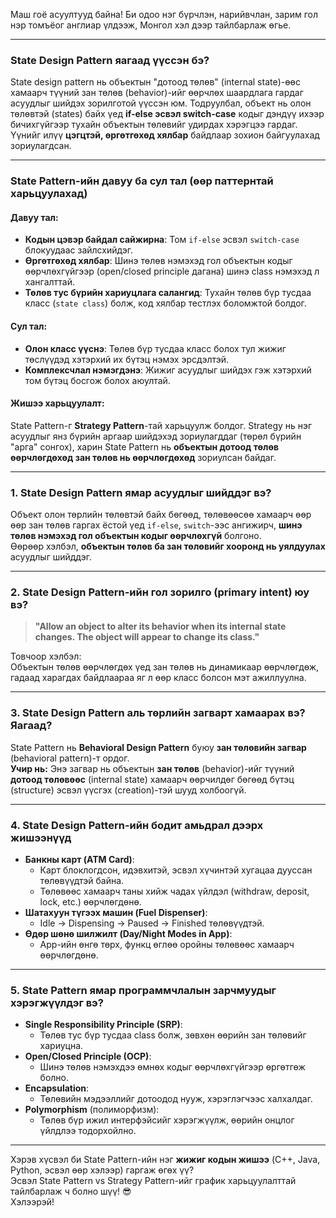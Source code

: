 Маш гоё асуултууд байна! Би одоо нэг бүрчлэн, нарийвчлан, зарим гол нэр томъёог англиар үлдээж, Монгол хэл дээр тайлбарлаж өгье.

---

### **State Design Pattern яагаад үүссэн бэ?**
State design pattern нь объектын "дотоод төлөв" (internal state)-өөс хамаарч түүний зан төлөв (behavior)-ийг өөрчлөх шаардлага гардаг асуудлыг шийдэх зорилготой үүссэн юм. Тодруулбал, объект нь олон төлөвтэй (states) байх үед **if-else эсвэл switch-case** кодыг дэндүү ихээр бичихгүйгээр тухайн объектын төлөвийг удирдах хэрэгцээ гардаг. Үүнийг илүү **цэгцтэй, өргөтгөхөд хялбар** байдлаар зохион байгуулахад зориулагдсан.

---

### **State Pattern-ийн давуу ба сул тал (өөр паттернтай харьцуулахад)**
#### Давуу тал:
- **Кодын цэвэр байдал сайжирна**: Том `if-else` эсвэл `switch-case` блокуудаас зайлсхийдэг.
- **Өргөтгөхөд хялбар**: Шинэ төлөв нэмэхэд гол объектын кодыг өөрчлөхгүйгээр (open/closed principle дагана) шинэ class нэмэхэд л хангалттай.
- **Төлөв тус бүрийн хариуцлага салангид**: Тухайн төлөв бүр тусдаа класс (`state class`) болж, код хялбар тестлэх боломжтой болдог.

#### Сул тал:
- **Олон класс үүснэ**: Төлөв бүр тусдаа класс болох тул жижиг төслүүдэд хэтэрхий их бүтэц нэмэх эрсдэлтэй.
- **Комплексчлал нэмэгдэнэ**: Жижиг асуудлыг шийдэх гэж хэтэрхий том бүтэц босгож болох аюултай.

#### Жишээ харьцуулалт:
State Pattern-г **Strategy Pattern**-тай харьцуулж болдог. Strategy нь нэг асуудлыг янз бүрийн аргаар шийдэхэд зориулагддаг (төрөл бүрийн "арга" сонгох), харин State Pattern нь **объектын дотоод төлөв өөрчлөгдөхөд зан төлөв нь өөрчлөгдөхөд** зориулсан байдаг.

---

### **1. State Design Pattern ямар асуудлыг шийддэг вэ?**
Объект олон төрлийн төлөвтэй байх бөгөөд, төлөвөөсөө хамаарч өөр өөр зан төлөв гаргах ёстой үед `if-else`, `switch`-ээс ангижирч, **шинэ төлөв нэмэхэд гол объектын кодыг өөрчлөхгүй** болгоно.  
Өөрөөр хэлбэл, **объектын төлөв ба зан төлөвийг хооронд нь уялдуулах** асуудлыг шийддэг.

---

### **2. State Design Pattern-ийн гол зорилго (primary intent) юу вэ?**
> **"Allow an object to alter its behavior when its internal state changes. The object will appear to change its class."**

Товчоор хэлбэл:  
Объектын төлөв өөрчлөгдөх үед зан төлөв нь динамикаар өөрчлөгдөж, гадаад харагдах байдлаараа яг л өөр класс болсон мэт ажиллуулна.

---

### **3. State Design Pattern аль төрлийн загварт хамаарах вэ? Яагаад?**
State Pattern нь **Behavioral Design Pattern** буюу **зан төлөвийн загвар** (behavioral pattern)-т ордог.  
**Учир нь:** Энэ загвар нь объектын **зан төлөв** (behavior)-ийг түүний **дотоод төлөвөөс** (internal state) хамаарч өөрчилдөг бөгөөд бүтэц (structure) эсвэл үүсгэх (creation)-тэй шууд холбоогүй.

---

### **4. State Design Pattern-ийн бодит амьдрал дээрх жишээнүүд**
- **Банкны карт (ATM Card)**: 
  - Карт блоклогдсон, идэвхитэй, эсвэл хүчинтэй хугацаа дууссан төлөвүүдтэй байна.
  - Төлөвөөс хамаарч таны хийж чадах үйлдэл (withdraw, deposit, lock, etc.) өөрчлөгдөнө.
- **Шатахуун түгээх машин (Fuel Dispenser)**:
  - Idle -> Dispensing -> Paused -> Finished төлөвүүдтэй.
- **Өдөр шөнө шилжилт (Day/Night Modes in App)**:
  - App-ийн өнгө төрх, функц өглөө оройны төлөвөөс хамаарч өөрчлөгдөнө.

---

### **5. State Pattern ямар программчлалын зарчмуудыг хэрэгжүүлдэг вэ?**
- **Single Responsibility Principle (SRP)**:  
  - Төлөв тус бүр тусдаа class болж, зөвхөн өөрийн зан төлөвийг хариуцна.
- **Open/Closed Principle (OCP)**:  
  - Шинэ төлөв нэмэхдээ өмнөх кодыг өөрчлөхгүйгээр өргөтгөж болно.
- **Encapsulation**:  
  - Төлөвийн мэдээллийг дотоодод нууж, хэрэглэгчээс халхалдаг.
- **Polymorphism** (полиморфизм):  
  - Төлөв бүр ижил интерфэйсийг хэрэгжүүлж, өөрийн онцлог үйлдлээ тодорхойлно.

---

Хэрэв хүсвэл би State Pattern-ийн нэг **жижиг кодын жишээ** (C++, Java, Python, эсвэл өөр хэлээр) гаргаж өгөх үү?  
Эсвэл State Pattern vs Strategy Pattern-ийг график харьцуулалттай тайлбарлаж ч болно шүү! 😎  
Хэлээрэй!